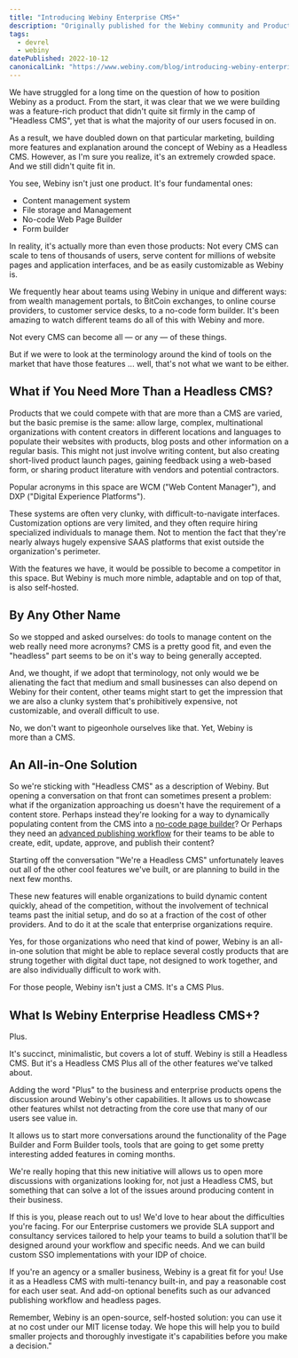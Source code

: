 ```yaml
---
title: "Introducing Webiny Enterprise CMS+"
description: "Originally published for the Webiny community and Product Hunt launch. It introduces a new marketing term that was conjured up to provoke discussions about what value Webiny brings to organizations apart from the CMS aspect, and because of it's serverless nature."
tags: 
  - devrel
  - webiny
datePublished: 2022-10-12
canonicalLink: "https://www.webiny.com/blog/introducing-webiny-enterprise-headless-cms-plus/"
---
```

We have struggled for a long time on the question of how to position Webiny as a product. From the start, it was clear that we we were building was a feature-rich product that didn't quite sit firmly in the camp of "Headless CMS", yet that is what the majority of our users focused in on.

As a result, we have doubled down on that particular marketing, building more features and explanation around the concept of Webiny as a Headless CMS. However, as I'm sure you realize, it's an extremely crowded space. And we still didn't quite fit in.

You see, Webiny isn't just one product. It's four fundamental ones:

-   Content management system
-   File storage and Management
-   No-code Web Page Builder
-   Form builder

In reality, it's actually more than even those products: Not every CMS can scale to tens of thousands of users, serve content for millions of website pages and application interfaces, and be as easily customizable as Webiny is.

We frequently hear about teams using Webiny in unique and different ways: from wealth management portals, to BitCoin exchanges, to online course providers, to customer service desks, to a no-code form builder. It's been amazing to watch different teams do all of this with Webiny and more.

Not every CMS can become all — or any — of these things.

But if we were to look at the terminology around the kind of tools on the market that have those features ... well, that's not what we want to be either.

## What if You Need More Than a Headless CMS?

Products that we could compete with that are more than a CMS are varied, but the basic premise is the same: allow large, complex, multinational organizations with content creators in different locations and languages to populate their websites with products, blog posts and other information on a regular basis. This might not just involve writing content, but also creating short-lived product launch pages, gaining feedback using a web-based form, or sharing product literature with vendors and potential contractors.

Popular acronyms in this space are WCM ("Web Content Manager"), and DXP ("Digital Experience Platforms").

These systems are often very clunky, with difficult-to-navigate interfaces. Customization options are very limited, and they often require hiring specialized individuals to manage them. Not to mention the fact that they're nearly always hugely expensive SAAS platforms that exist outside the organization's perimeter.

With the features we have, it would be possible to become a competitor in this space. But Webiny is much more nimble, adaptable and on top of that, is also self-hosted.

## By Any Other Name

So we stopped and asked ourselves: do tools to manage content on the web really need more acronyms? CMS is a pretty good fit, and even the "headless" part seems to be on it's way to being generally accepted.

And, we thought, if we adopt that terminology, not only would we be alienating the fact that medium and small businesses can also depend on Webiny for their content, other teams might start to get the impression that we are also a clunky system that's prohibitively expensive, not customizable, and overall difficult to use.

No, we don't want to pigeonhole ourselves like that. Yet, Webiny is more than a CMS.

## An All-in-One Solution

So we're sticking with "Headless CMS" as a description of Webiny. But opening a conversation on that front can sometimes present a problem: what if the organization approaching us doesn't have the requirement of a content store. Perhaps instead they're looking for a way to dynamically populating content from the CMS into a [no-code page builder](https://www.webiny.com/docs/overview/applications/page-builder)? Or Perhaps they need an [advanced publishing workflow](https://www.webiny.com/docs/overview/applications/apw) for their teams to be able to create, edit, update, approve, and publish their content?

Starting off the conversation "We're a Headless CMS" unfortunately leaves out all of the other cool features we've built, or are planning to build in the next few months.

These new features will enable organizations to build dynamic content quickly, ahead of the competition, without the involvement of technical teams past the initial setup, and do so at a fraction of the cost of other providers. And to do it at the scale that enterprise organizations require.

Yes, for those organizations who need that kind of power, Webiny is an all-in-one solution that might be able to replace several costly products that are strung together with digital duct tape, not designed to work together, and are also individually difficult to work with.

For those people, Webiny isn't just a CMS. It's a CMS Plus.

## What Is Webiny Enterprise Headless CMS+?

Plus.

It's succinct, minimalistic, but covers a lot of stuff. Webiny is still a Headless CMS. But it's a Headless CMS Plus all of the other features we've talked about.

Adding the word "Plus" to the business and enterprise products opens the discussion around Webiny's other capabilities. It allows us to showcase other features whilst not detracting from the core use that many of our users see value in.

It allows us to start more conversations around the functionality of the Page Builder and Form Builder tools, tools that are going to get some pretty interesting added features in coming months.

We're really hoping that this new initiative will allows us to open more discussions with organizations looking for, not just a Headless CMS, but something that can solve a lot of the issues around producing content in their business.

If this is you, please reach out to us! We'd love to hear about the difficulties you're facing. For our Enterprise customers we provide SLA support and consultancy services tailored to help your teams to build a solution that'll be designed around your workflow and specific needs. And we can build custom SSO implementations with your IDP of choice.

If you're an agency or a smaller business, Webiny is a great fit for you! Use it as a Headless CMS with multi-tenancy built-in, and pay a reasonable cost for each user seat. And add-on optional benefits such as our advanced publishing workflow and headless pages.

Remember, Webiny is an open-source, self-hosted solution: you can use it at no cost under our MIT license today. We hope this will help you to build smaller projects and thoroughly investigate it's capabilities before you make a decision."